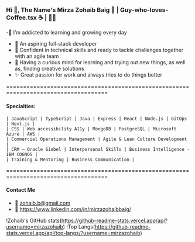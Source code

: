 ### Hi 👋, The Name's Mirza Zohaib Baig 🧔 | Guy-who-loves-Coffee.tsx ☕ | <ButtLovesToCodeMore /> 👨‍💻

-🌱 I’m addicted to learning and growing every day
- 🚀 An aspiring full-stack developer
- 💪 Confident in technical skills and ready to tackle challenges together with an agile team
- 🧠 Having a curious mind for learning and trying out new things, as well as, finding creative solutions
- ✨ Great passion for work and always tries to do things better

====================================================================================

 #### Specialties: 
    | JavaScript | TypeScript | Java | Express | React | Node.js | GitOps | Next.js | 
    | CSS | Web accessibility A11y | MongoDB | PostgreSQL | Microsoft Azure | AWS | 
    | Commercial Operations Management | Agile & Lean Culture Development | 
    | CRM – Oracle Siebel | Interpersonal Skills | Business Intelligence - IBM COGNOS |
    | Training & Mentoring | Business Communication |  

====================================================================================

#### Contact Me
- 📧 zohaib.b@gmail.com
- 🏢 https://www.linkedin.com/in/mirzazohaibbaig/

!Zohaib's GitHub stats(https://github-readme-stats.vercel.app/api?username=mirzazohaib)
!Top Langs(https://github-readme-stats.vercel.app/api/top-langs/?username=mirzazohaib)
